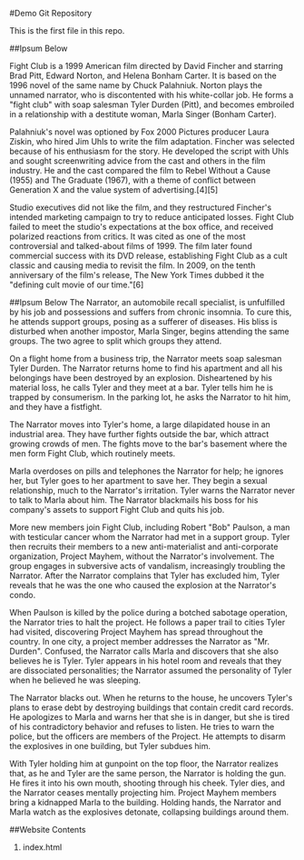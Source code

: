 #Demo Git Repository

This is the first file in this repo.

##Ipsum Below

Fight Club is a 1999 American film directed by David Fincher and starring Brad Pitt, Edward Norton, and Helena Bonham Carter. It is based on the 1996 novel of the same name by Chuck Palahniuk. Norton plays the unnamed narrator, who is discontented with his white-collar job. He forms a "fight club" with soap salesman Tyler Durden (Pitt), and becomes embroiled in a relationship with a destitute woman, Marla Singer (Bonham Carter).

Palahniuk's novel was optioned by Fox 2000 Pictures producer Laura Ziskin, who hired Jim Uhls to write the film adaptation. Fincher was selected because of his enthusiasm for the story. He developed the script with Uhls and sought screenwriting advice from the cast and others in the film industry. He and the cast compared the film to Rebel Without a Cause (1955) and The Graduate (1967), with a theme of conflict between Generation X and the value system of advertising.[4][5]

Studio executives did not like the film, and they restructured Fincher's intended marketing campaign to try to reduce anticipated losses. Fight Club failed to meet the studio's expectations at the box office, and received polarized reactions from critics. It was cited as one of the most controversial and talked-about films of 1999. The film later found commercial success with its DVD release, establishing Fight Club as a cult classic and causing media to revisit the film. In 2009, on the tenth anniversary of the film's release, The New York Times dubbed it the "defining cult movie of our time."[6]

##Ipsum Below
The Narrator, an automobile recall specialist, is unfulfilled by his job and possessions and suffers from chronic insomnia. To cure this, he attends support groups, posing as a sufferer of diseases. His bliss is disturbed when another impostor, Marla Singer, begins attending the same groups. The two agree to split which groups they attend.

On a flight home from a business trip, the Narrator meets soap salesman Tyler Durden. The Narrator returns home to find his apartment and all his belongings have been destroyed by an explosion. Disheartened by his material loss, he calls Tyler and they meet at a bar. Tyler tells him he is trapped by consumerism. In the parking lot, he asks the Narrator to hit him, and they have a fistfight.

The Narrator moves into Tyler's home, a large dilapidated house in an industrial area. They have further fights outside the bar, which attract growing crowds of men. The fights move to the bar's basement where the men form Fight Club, which routinely meets.

Marla overdoses on pills and telephones the Narrator for help; he ignores her, but Tyler goes to her apartment to save her. They begin a sexual relationship, much to the Narrator's irritation. Tyler warns the Narrator never to talk to Marla about him. The Narrator blackmails his boss for his company's assets to support Fight Club and quits his job.

More new members join Fight Club, including Robert "Bob" Paulson, a man with testicular cancer whom the Narrator had met in a support group. Tyler then recruits their members to a new anti-materialist and anti-corporate organization, Project Mayhem, without the Narrator's involvement. The group engages in subversive acts of vandalism, increasingly troubling the Narrator. After the Narrator complains that Tyler has excluded him, Tyler reveals that he was the one who caused the explosion at the Narrator's condo.

When Paulson is killed by the police during a botched sabotage operation, the Narrator tries to halt the project. He follows a paper trail to cities Tyler had visited, discovering Project Mayhem has spread throughout the country. In one city, a project member addresses the Narrator as "Mr. Durden". Confused, the Narrator calls Marla and discovers that she also believes he is Tyler. Tyler appears in his hotel room and reveals that they are dissociated personalities; the Narrator assumed the personality of Tyler when he believed he was sleeping.

The Narrator blacks out. When he returns to the house, he uncovers Tyler's plans to erase debt by destroying buildings that contain credit card records. He apologizes to Marla and warns her that she is in danger, but she is tired of his contradictory behavior and refuses to listen. He tries to warn the police, but the officers are members of the Project. He attempts to disarm the explosives in one building, but Tyler subdues him.

With Tyler holding him at gunpoint on the top floor, the Narrator realizes that, as he and Tyler are the same person, the Narrator is holding the gun. He fires it into his own mouth, shooting through his cheek. Tyler dies, and the Narrator ceases mentally projecting him. Project Mayhem members bring a kidnapped Marla to the building. Holding hands, the Narrator and Marla watch as the explosives detonate, collapsing buildings around them.

##Website Contents
1. index.html
